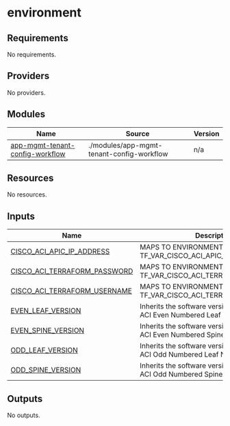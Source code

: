 # environment

<!-- BEGIN_TF_DOCS -->
## Requirements

No requirements.

## Providers

No providers.

## Modules

| Name | Source | Version |
|------|--------|---------|
| <a name="module_app-mgmt-tenant-config-workflow"></a> [app-mgmt-tenant-config-workflow](#module\_app-mgmt-tenant-config-workflow) | ./modules/app-mgmt-tenant-config-workflow | n/a |

## Resources

No resources.

## Inputs

| Name | Description | Type | Default | Required |
|------|-------------|------|---------|:--------:|
| <a name="input_CISCO_ACI_APIC_IP_ADDRESS"></a> [CISCO\_ACI\_APIC\_IP\_ADDRESS](#input\_CISCO\_ACI\_APIC\_IP\_ADDRESS) | MAPS TO ENVIRONMENTAL VARIABLE TF\_VAR\_CISCO\_ACI\_APIC\_IP\_ADDRESS | `string` | n/a | yes |
| <a name="input_CISCO_ACI_TERRAFORM_PASSWORD"></a> [CISCO\_ACI\_TERRAFORM\_PASSWORD](#input\_CISCO\_ACI\_TERRAFORM\_PASSWORD) | MAPS TO ENVIRONMENTAL VARIABLE TF\_VAR\_CISCO\_ACI\_TERRAFORM\_PASSWORD | `string` | n/a | yes |
| <a name="input_CISCO_ACI_TERRAFORM_USERNAME"></a> [CISCO\_ACI\_TERRAFORM\_USERNAME](#input\_CISCO\_ACI\_TERRAFORM\_USERNAME) | MAPS TO ENVIRONMENTAL VARIABLE TF\_VAR\_CISCO\_ACI\_TERRAFORM\_USERNAME | `string` | n/a | yes |
| <a name="input_EVEN_LEAF_VERSION"></a> [EVEN\_LEAF\_VERSION](#input\_EVEN\_LEAF\_VERSION) | Inherits the software version to run on Cisco ACI Even Numbered Leaf Nodes | `string` | `"simsw-6.0(2h)"` | no |
| <a name="input_EVEN_SPINE_VERSION"></a> [EVEN\_SPINE\_VERSION](#input\_EVEN\_SPINE\_VERSION) | Inherits the software version to run on Cisco ACI Even Numbered Spine Nodes | `string` | `"simsw-6.0(2h)"` | no |
| <a name="input_ODD_LEAF_VERSION"></a> [ODD\_LEAF\_VERSION](#input\_ODD\_LEAF\_VERSION) | Inherits the software version to run on Cisco ACI Odd Numbered Leaf Nodes | `string` | `"simsw-6.0(2h)"` | no |
| <a name="input_ODD_SPINE_VERSION"></a> [ODD\_SPINE\_VERSION](#input\_ODD\_SPINE\_VERSION) | Inherits the software version to run on Cisco ACI Odd Numbered Spine Nodes | `string` | `"simsw-6.0(2h)"` | no |

## Outputs

No outputs.
<!-- END_TF_DOCS -->
